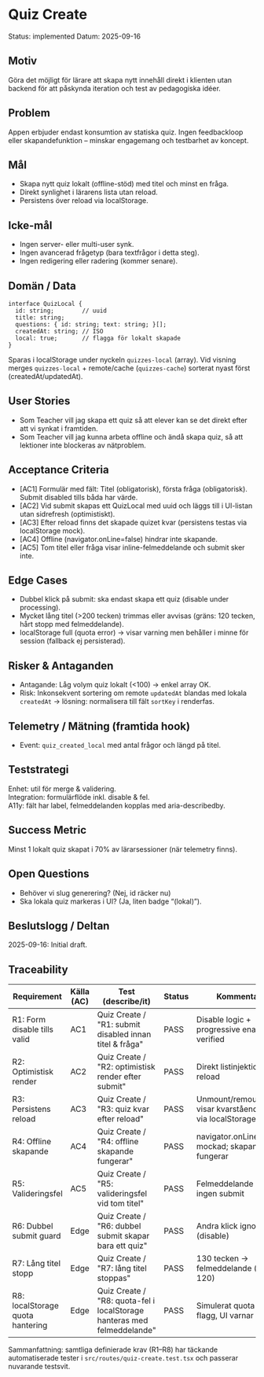 # Quiz Create
Status: implemented
Datum: 2025-09-16

## Motiv
Göra det möjligt för lärare att skapa nytt innehåll direkt i klienten utan backend för att påskynda iteration och test av pedagogiska idéer.

## Problem
Appen erbjuder endast konsumtion av statiska quiz. Ingen feedbackloop eller skapandefunktion – minskar engagemang och testbarhet av koncept.

## Mål
- Skapa nytt quiz lokalt (offline-stöd) med titel och minst en fråga.
- Direkt synlighet i lärarens lista utan reload.
- Persistens över reload via localStorage.

## Icke-mål
- Ingen server- eller multi-user synk.
- Ingen avancerad frågetyp (bara textfrågor i detta steg).
- Ingen redigering eller radering (kommer senare).

## Domän / Data
```
interface QuizLocal {
  id: string;        // uuid
  title: string;
  questions: { id: string; text: string; }[];
  createdAt: string; // ISO
  local: true;       // flagga för lokalt skapade
}
```
Sparas i localStorage under nyckeln `quizzes-local` (array).
Vid visning merges `quizzes-local` + remote/cache (`quizzes-cache`) sorterat nyast först (createdAt/updatedAt).

## User Stories
- Som Teacher vill jag skapa ett quiz så att elever kan se det direkt efter att vi synkat i framtiden.
- Som Teacher vill jag kunna arbeta offline och ändå skapa quiz, så att lektioner inte blockeras av nätproblem.

## Acceptance Criteria
- [AC1] Formulär med fält: Titel (obligatorisk), första fråga (obligatorisk). Submit disabled tills båda har värde.
- [AC2] Vid submit skapas ett QuizLocal med uuid och läggs till i UI-listan utan sidrefresh (optimistiskt).
- [AC3] Efter reload finns det skapade quizet kvar (persistens testas via localStorage mock).
- [AC4] Offline (navigator.onLine=false) hindrar inte skapande.
- [AC5] Tom titel eller fråga visar inline-felmeddelande och submit sker inte.

## Edge Cases
- Dubbel klick på submit: ska endast skapa ett quiz (disable under processing).
- Mycket lång titel (>200 tecken) trimmas eller avvisas (gräns: 120 tecken, hårt stopp med felmeddelande).
- localStorage full (quota error) → visar varning men behåller i minne för session (fallback ej persisterad).

## Risker & Antaganden
- Antagande: Låg volym quiz lokalt (<100) → enkel array OK.
- Risk: Inkonsekvent sortering om remote `updatedAt` blandas med lokala `createdAt` → lösning: normalisera till fält `sortKey` i renderfas.

## Telemetry / Mätning (framtida hook)
- Event: `quiz_created_local` med antal frågor och längd på titel.

## Teststrategi
Enhet: util för merge & validering.  
Integration: formulärflöde inkl. disable & fel.  
A11y: fält har label, felmeddelanden kopplas med aria-describedby.

## Success Metric
Minst 1 lokalt quiz skapat i 70% av lärarsessioner (när telemetry finns).

## Open Questions
- Behöver vi slug generering? (Nej, id räcker nu)
- Ska lokala quiz markeras i UI? (Ja, liten badge “(lokal)”).

## Beslutslogg / Deltan
2025-09-16: Initial draft.

## Traceability
Requirement | Källa (AC) | Test (describe/it) | Status | Kommentar
----------- | ----------- | ------------------ | ------ | ---------
R1: Form disable tills valid | AC1 | Quiz Create / "R1: submit disabled innan titel & fråga" | PASS | Disable logic + progressive enable verified
R2: Optimistisk render | AC2 | Quiz Create / "R2: optimistisk render efter submit" | PASS | Direkt listinjektion utan reload
R3: Persistens reload | AC3 | Quiz Create / "R3: quiz kvar efter reload" | PASS | Unmount/remount visar kvarstående quiz via localStorage
R4: Offline skapande | AC4 | Quiz Create / "R4: offline skapande fungerar" | PASS | navigator.onLine=false mockad; skapande fungerar
R5: Valideringsfel | AC5 | Quiz Create / "R5: valideringsfel vid tom titel" | PASS | Felmeddelande + ingen submit
R6: Dubbel submit guard | Edge | Quiz Create / "R6: dubbel submit skapar bara ett quiz" | PASS | Andra klick ignoreras (disable)
R7: Lång titel stopp | Edge | Quiz Create / "R7: lång titel stoppas" | PASS | 130 tecken -> felmeddelande (max 120)
R8: localStorage quota hantering | Edge | Quiz Create / "R8: quota-fel i localStorage hanteras med felmeddelande" | PASS | Simulerat quota-fel flagg, UI varnar

Sammanfattning: samtliga definierade krav (R1–R8) har täckande automatiserade tester i `src/routes/quiz-create.test.tsx` och passerar nuvarande testsvit.
